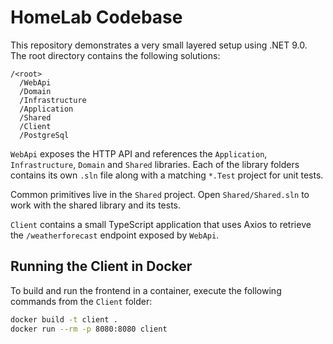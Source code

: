 # HomeLab Codebase

This repository demonstrates a very small layered setup using .NET 9.0. The root directory contains the following solutions:

```
/<root>
  /WebApi
  /Domain
  /Infrastructure
  /Application
  /Shared
  /Client
  /PostgreSql
```

`WebApi` exposes the HTTP API and references the `Application`, `Infrastructure`, `Domain` and `Shared` libraries. Each of the library folders contains its own `.sln` file along with a matching `*.Test` project for unit tests.

Common primitives live in the `Shared` project. Open `Shared/Shared.sln` to work with the shared library and its tests.

`Client` contains a small TypeScript application that uses Axios to retrieve the `/weatherforecast` endpoint exposed by `WebApi`.

## Running the Client in Docker

To build and run the frontend in a container, execute the following commands from the `Client` folder:

```bash
docker build -t client .
docker run --rm -p 8080:8080 client
```
